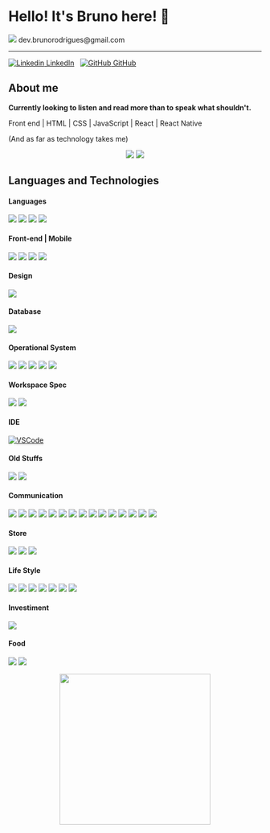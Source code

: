 # Hello! It's Bruno here! :rocket:

<img src="https://img.shields.io/badge/Gmail-D14836?&style=for-the-badge&logo=gmail&logoColor=black" />
dev.brunorodrigues@gmail.com

<hr>

[![Linkedin](https://i.stack.imgur.com/gVE0j.png) LinkedIn](https://www.linkedin.com/bruno-rodrigues-a0a6711b6)
&nbsp;
[![GitHub](https://i.stack.imgur.com/tskMh.png) GitHub](https://github.com/brunoalmes)

## About me

<b>Currently looking to listen and read more than to speak what shouldn't.</b>

Front end | HTML | CSS | JavaScript | React | React Native

(And as far as technology takes me)

<p align="center">
<img src="https://github-readme-stats.vercel.app/api?username=brunoalmes&theme=dark&show_icons=true"/> 
<img src="https://github-readme-stats.vercel.app/api/top-langs/?username=brunoalmes&theme=blue-green"/>
</p>

## Languages and Technologies

#### Languages 
<img src="https://img.shields.io/badge/java-%23ED8B00.svg?&style=for-the-badge&logo=java&logoColor=white" /> <img src="https://img.shields.io/badge/javascript%20-%23323330.svg?&style=for-the-badge&logo=javascript&logoColor=%23F7DF1E" /> <img src="https://img.shields.io/badge/c%20-%2300599C.svg?&style=for-the-badge&logo=c&logoColor=white" /> <img src="https://img.shields.io/badge/c++%20-%2300599C.svg?&style=for-the-badge&logo=c%2B%2B&logoColor=white" /> 

#### Front-end | Mobile 
<img src="https://img.shields.io/badge/html5%20-%23E34F26.svg?&style=for-the-badge&logo=html5&logoColor=white" /> <img src="https://img.shields.io/badge/css3%20-%231572B6.svg?&style=for-the-badge&logo=css3&logoColor=white" />  <img src="https://img.shields.io/badge/react%20-%2320232a.svg?&style=for-the-badge&logo=react&logoColor=%2361DAFB" /> <img src="https://img.shields.io/badge/react_native%20-%2320232a.svg?&style=for-the-badge&logo=react&logoColor=%2361DAFB" />

#### Design
<img src="https://img.shields.io/badge/figma%20-%23F24E1E.svg?&style=for-the-badge&logo=figma&logoColor=white"/>

#### Database 
<img src="https://img.shields.io/badge/sqlite-%2307405e.svg?&style=for-the-badge&logo=sqlite&logoColor=white" />

#### Operational System 
<img src="https://img.shields.io/badge/windows-0078D6?logo=windows&logoColor=white&style=for-the-badge" /> <img src="https://img.shields.io/badge/windows%2095-008080?logo=windows-95&logoColor=white&style=for-the-badge" /> <img src="https://img.shields.io/badge/windows%20xp-003399?logo=windows-xp&logoColor=white&style=for-the-badge" /> <img src="https://img.shields.io/badge/iOS-000000?logo=ios&logoColor=white&style=for-the-badge" /> <img src="https://img.shields.io/badge/Android-3DDC84?logo=android&logoColor=white&style=for-the-badge" />

#### Workspace Spec
<img src="https://img.shields.io/badge/apple-macbook%20pro%20-%23999999.svg?&style=for-the-badge&logo=apple&logoColor=white" />
<img src="https://img.shields.io/badge/apple-imac%20-%23999999.svg?&style=for-the-badge&logo=apple&logoColor=white" />

#### IDE
[![VSCode](https://img.shields.io/badge/VSCode-1f425f.svg)](https://code.visualstudio.com/)

#### Old Stuffs
<img src="https://img.shields.io/badge/Microsoft%20Office-D83B01?logo=microsoft-office&logoColor=white&style=for-the-badge" /> <img src="https://img.shields.io/badge/unity%20-%23100000.svg?&style=for-the-badge&logo=unity&logoColor=white" />

#### Communication
<img src="https://img.shields.io/badge/instagram-%23E4405F.svg?&style=for-the-badge&logo=instagram&logoColor=white" /> <img src="https://img.shields.io/badge/facebook-%231877F2.svg?&style=for-the-badge&logo=facebook&logoColor=white" /> <img src="https://img.shields.io/badge/twitter-%231DA1F2.svg?&style=for-the-badge&logo=twitter&logoColor=white" /> <img src="https://img.shields.io/badge/linkedin-%230077B5.svg?&style=for-the-badge&logo=linkedin&logoColor=white" /> <img src="https://img.shields.io/badge/reddit-%23FF4500.svg?&style=for-the-badge&logo=reddit&logoColor=white" /> <img src="https://img.shields.io/badge/gitlab-%23330f63.svg?&style=for-the-badge&logo=gitlab&logoColor=white" /> <img src="https://img.shields.io/badge/github-%23100000.svg?&style=for-the-badge&logo=github&logoColor=white" /> <img src="https://img.shields.io/badge/discord-%237289DA.svg?&style=for-the-badge&logo=discord&logoColor=white" /> <img src="https://img.shields.io/badge/Microsoft%20Teams-6264A7?logo=microsoft-teams&logoColor=white&style=for-the-badge" />
<img src="https://img.shields.io/badge/slack-%234A154B.svg?&style=for-the-badge&logo=slack&logoColor=white" /> <img src="https://img.shields.io/badge/WHATSAPP-25D366?&style=for-the-badge&logo=whatsapp&logoColor=white" /> <img src="https://img.shields.io/badge/messenger-00B2FF?&style=for-the-badge&logo=messenger&logoColor=white" /> <img src="https://img.shields.io/badge/Microsoft%20Outlook-0078D4?logo=microsoft-outlook&logoColor=white&style=for-the-badge" /> <img src="https://img.shields.io/badge/Gmail-D14836?&style=for-the-badge&logo=gmail&logoColor=black" /> <img src="https://img.shields.io/badge/SKYPE%20-%2300AFF0.svg?&style=for-the-badge&logo=Skype&logoColor=white"/>

#### Store
<img src="https://img.shields.io/badge/App%20Store-0D96F6?logo=app-store&logoColor=white&style=for-the-badge" /> <img src="https://img.shields.io/badge/Google%20Play-414141?logo=google-play&logoColor=white&style=for-the-badge" /> <img src="https://img.shields.io/badge/Steam-%23000000.svg?&style=for-the-badge&logo=steam&logoColor=white" />

#### Life Style
<img src="https://img.shields.io/badge/Netflix-E50914?logo=netflix&logoColor=white&style=for-the-badge" /> <img src="https://img.shields.io/badge/twitch-%239146FF.svg?&style=for-the-badge&logo=twitch&logoColor=white" /> <img src="https://img.shields.io/badge/youtube-%23FF0000.svg?&style=for-the-badge&logo=youtube&logoColor=white" /> <img src="https://img.shields.io/badge/playstation-%23003791.svg?&style=for-the-badge&logo=playstation&logoColor=white" /> <img src="https://img.shields.io/badge/youtube%20music-FF0000?logo=youtube-music&logoColor=white&style=for-the-badge" /> <img src="https://img.shields.io/badge/spotify-%231ED760.svg?&style=for-the-badge&logo=spotify&logoColor=white" /> <img src="https://img.shields.io/badge/ea%20-%23000000.svg?&style=for-the-badge&logo=ea&logoColor=white"/>

#### Investiment
<img src="https://img.shields.io/badge/bitcoin-%23000000.svg?&style=for-the-badge&logo=bitcoin&logoColor=white" />

#### Food
<img src="https://img.shields.io/badge/ifood-EA1D2C?logo=ifood&logoColor=white&style=for-the-badge" /> <img src="https://img.shields.io/badge/Uber%20Eats-5FB709?logo=uber-eats&logoColor=white&style=for-the-badge" />

<p align="center">
<img src="https://github.com/brunoalmes/imagens/blob/main/foreverwk.png" width="300" />
</p>
